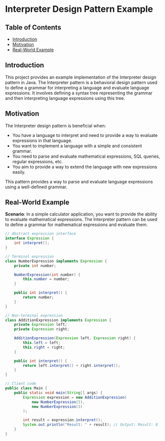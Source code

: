 # Interpreter Design Pattern Example

## Table of Contents
- [Introduction](#introduction)
- [Motivation](#motivation)
- [Real-World Example](#real-world-example)

## Introduction

This project provides an example implementation of the Interpreter design pattern in Java. The Interpreter pattern is a behavioral design pattern used to define a grammar for interpreting a language and evaluate language expressions. It involves defining a syntax tree representing the grammar and then interpreting language expressions using this tree.

## Motivation

The Interpreter design pattern is beneficial when:

- You have a language to interpret and need to provide a way to evaluate expressions in that language.
- You want to implement a language with a simple and consistent grammar.
- You need to parse and evaluate mathematical expressions, SQL queries, regular expressions, etc.
- You aim to provide a way to extend the language with new expressions easily.

This pattern provides a way to parse and evaluate language expressions using a well-defined grammar.

## Real-World Example

**Scenario**: In a simple calculator application, you want to provide the ability to evaluate mathematical expressions. The Interpreter pattern can be used to define a grammar for mathematical expressions and evaluate them.

```java
// Abstract expression interface
interface Expression {
    int interpret();
}

// Terminal expression
class NumberExpression implements Expression {
    private int number;

    NumberExpression(int number) {
        this.number = number;
    }

    public int interpret() {
        return number;
    }
}

// Non-terminal expression
class AdditionExpression implements Expression {
    private Expression left;
    private Expression right;

    AdditionExpression(Expression left, Expression right) {
        this.left = left;
        this.right = right;
    }

    public int interpret() {
        return left.interpret() + right.interpret();
    }
}

// Client code
public class Main {
    public static void main(String[] args) {
        Expression expression = new AdditionExpression(
            new NumberExpression(5),
            new NumberExpression(3)
        );

        int result = expression.interpret();
        System.out.println("Result: " + result); // Output: Result: 8
    }
}
```